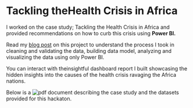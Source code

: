 # Tackling theHealth Crisis in Africa

I worked on the case study; Tackling the Health Crisis in Africa and provided recommendations on how to curb this crisis using **Power BI.**

Read my [blog post]() on this project to understand the process I took in cleaning and validating the data, building data model, analyzing and visualizing the data using only Power BI.
 
You can interact with theinsightful  dashboard report I built showcasing the hidden insights into the causes of the health crisis ravaging the Africa nations.

Below is a ![pdf document]() describing the case study and the datasets provided for this hackaton.
